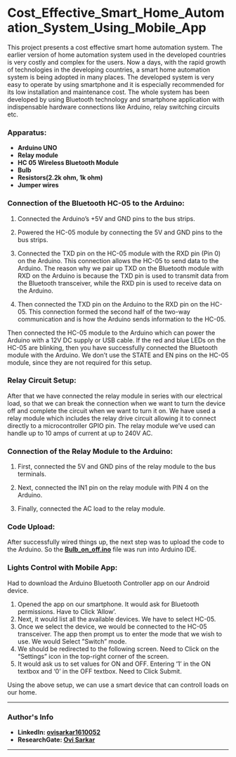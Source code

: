 # Cost_Effective_Smart_Home_Automation_System_Using_Mobile_App

This project presents a cost effective smart home automation system. The earlier version of home automation system used in the developed countries is very costly and complex for the users. Now a days, with the rapid growth of technologies in the developing countries, a smart home automation system is being adopted in many places. The developed system is very easy to operate by using smartphone and it is especially recommended for its low installation and maintenance cost. The whole system has been developed by using Bluetooth technology and smartphone application with indispensable hardware connections like Arduino, relay switching circuits etc.

### Apparatus: 

+ **Arduino UNO**
+ **Relay module**
+ **HC 05 Wireless Bluetooth Module**
+ **Bulb**
+ **Resistors(2.2k ohm, 1k ohm)**
+ **Jumper wires**

### Connection of the Bluetooth HC-05 to the Arduino:

1) Connected the Arduino’s +5V and GND pins to the bus strips.

2) Powered the HC-05 module by connecting the 5V and GND pins to the bus strips.

3) Connected the TXD pin on the HC-05 module with the RXD pin (Pin 0) on the Arduino. This connection allows the HC-05 to send data to the Arduino. The reason why we pair up TXD on the Bluetooth module with RXD on the Arduino is because the TXD pin is used to transmit data from the Bluetooth transceiver, while the RXD pin is used to receive data on the Arduino.

4) Then connected the TXD pin on the Arduino to the RXD pin on the HC-05. This connection formed the second half of the two-way communication and is how the Arduino sends information to the HC-05.

Then connected the HC-05 module to the Arduino which can power the Arduino with a 12V DC supply or USB cable. If the red and blue LEDs on the HC-05 are blinking, then you have successfully connected the Bluetooth module with the Arduino. We don’t use the STATE and EN pins on the HC-05 module, since they are not required for this setup.

### Relay Circuit Setup:
After that we have connected the relay module in series with our electrical load, so that we can break the connection when we want to turn the device off and complete the circuit when we want to turn it on. We have used a relay module which includes the relay drive circuit allowing it to connect directly to a microcontroller GPIO pin. The relay module we’ve used can handle up to 10 amps of current at up to 240V AC.

### Connection of the Relay Module to the Arduino: 
1) First, connected the 5V and GND pins of the relay module to the bus terminals.

2) Next, connected the IN1 pin on the relay module with PIN 4 on the Arduino.

3) Finally, connected the AC load to the relay module. 

### Code Upload:
After successfully wired things up, the next step was to upload the code to the Arduino. So the **[Bulb_on_off.ino](https://github.com/OviSarkar62/Cost_Effective_Smart_Home_Automation_System_Using_Mobile_App/blob/a7efcba99762f014b0f8afa8ad3da215013fbb2b/Bulb_on_off.ino)** file was run into Arduino IDE.

### Lights Control with Mobile App:
Had to download the Arduino Bluetooth Controller app on our Android device. 
1) Opened the app on our smartphone. It would ask for Bluetooth permissions. Have to Click ‘Allow’.
2) Next, it would list all the available devices. We have to select HC-05.
3) Once we select the device, we would be connected to the HC-05 transceiver. The app then prompt us to enter the mode that we wish to use. We would Select ”Switch” mode.
4) We should be redirected to the following screen. Need to Click on the “Settings” icon in the top-right corner of the screen.
5) It would ask us to set values for ON and OFF. Entering ‘1’ in the ON textbox and ‘0’ in the OFF textbox. Need to Click Submit.

Using the above setup, we can use a smart device that can controll loads on our home.

---
### Author's Info
- **LinkedIn: [ovisarkar1610052](https://www.linkedin.com/in/ovisarkar1610052/)**
- **ResearchGate: [Ovi Sarkar](https://www.researchgate.net/profile/Ovi-Sarkar)**
---
